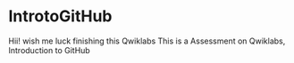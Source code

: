 # IntrotoGitHub
Hii! wish me luck finishing this Qwiklabs
This is a Assessment on Qwiklabs, Introduction to GitHub
